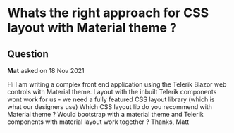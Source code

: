 # Whats the right approach for CSS layout with Material theme ?

## Question

**Mat** asked on 18 Nov 2021

Hi I am writing a complex front end application using the Telerik Blazor web controls with Material theme. Layout with the inbuilt Telerik components wont work for us - we need a fully featured CSS layout library (which is what our designers use) Which CSS layout lib do you recommend with Material theme ? Would bootstrap with a material theme and Telerik components with material layout work together ? Thanks, Matt
